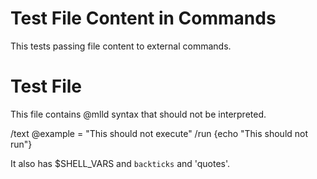 # Test File Content in Commands

This tests passing file content to external commands.

# Test File

This file contains @mlld syntax that should not be interpreted.

/text @example = "This should not execute"
/run {echo "This should not run"}

It also has $SHELL_VARS and `backticks` and 'quotes'.